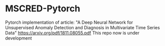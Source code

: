 # MSCRED-Pytorch
Pytorch implementation of article: "A Deep Neural Network for Unsupervised Anomaly Detection and Diagnosis in Multivariate Time Series Data"
https://arxiv.org/pdf/1811.08055.pdf
This repo now is under development
